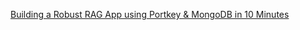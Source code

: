 [Building a Robust RAG App using Portkey & MongoDB in 10 Minutes](https://portkey.ai/blog/rag-app-using-portkey-and-mongodb-in-10-mins/)
